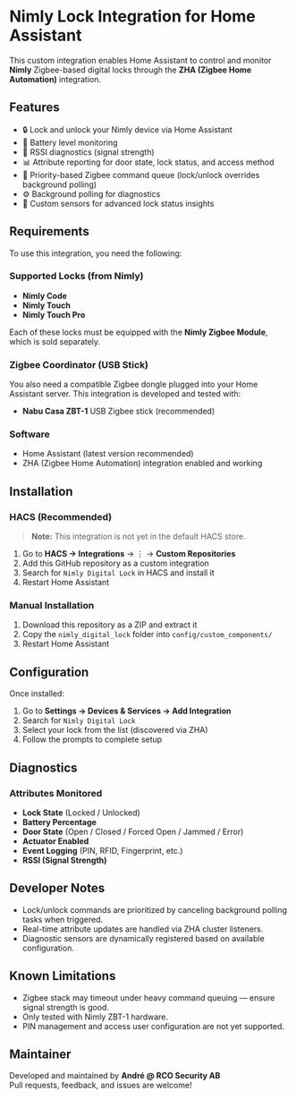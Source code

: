 # Nimly Lock Integration for Home Assistant

This custom integration enables Home Assistant to control and monitor **Nimly** Zigbee-based digital locks through the **ZHA (Zigbee Home Automation)** integration.

## Features

- 🔒 Lock and unlock your Nimly device via Home Assistant  
- 🔋 Battery level monitoring  
- 📶 RSSI diagnostics (signal strength)  
- 📊 Attribute reporting for door state, lock status, and access method  
- 🧠 Priority-based Zigbee command queue (lock/unlock overrides background polling)  
- ⚙️ Background polling for diagnostics  
- 🧪 Custom sensors for advanced lock status insights  

## Requirements

To use this integration, you need the following:

### Supported Locks (from Nimly)
- **Nimly Code**
- **Nimly Touch**
- **Nimly Touch Pro**

Each of these locks must be equipped with the **Nimly Zigbee Module**, which is sold separately.

### Zigbee Coordinator (USB Stick)
You also need a compatible Zigbee dongle plugged into your Home Assistant server. This integration is developed and tested with:

- **Nabu Casa ZBT-1** USB Zigbee stick (recommended)

### Software
- Home Assistant (latest version recommended)
- ZHA (Zigbee Home Automation) integration enabled and working

## Installation

### HACS (Recommended)

> **Note:** This integration is not yet in the default HACS store.

1. Go to **HACS → Integrations** → ⋮ → **Custom Repositories**
2. Add this GitHub repository as a custom integration
3. Search for `Nimly Digital Lock` in HACS and install it
4. Restart Home Assistant

### Manual Installation

1. Download this repository as a ZIP and extract it
2. Copy the `nimly_digital_lock` folder into `config/custom_components/`
3. Restart Home Assistant

## Configuration

Once installed:

1. Go to **Settings → Devices & Services → Add Integration**
2. Search for `Nimly Digital Lock`
3. Select your lock from the list (discovered via ZHA)
4. Follow the prompts to complete setup

## Diagnostics

### Attributes Monitored

- **Lock State** (Locked / Unlocked)  
- **Battery Percentage**  
- **Door State** (Open / Closed / Forced Open / Jammed / Error)  
- **Actuator Enabled**  
- **Event Logging** (PIN, RFID, Fingerprint, etc.)  
- **RSSI (Signal Strength)**  

## Developer Notes

- Lock/unlock commands are prioritized by canceling background polling tasks when triggered.
- Real-time attribute updates are handled via ZHA cluster listeners.
- Diagnostic sensors are dynamically registered based on available configuration.

## Known Limitations

- Zigbee stack may timeout under heavy command queuing — ensure signal strength is good.
- Only tested with Nimly ZBT-1 hardware.
- PIN management and access user configuration are not yet supported.

## Maintainer

Developed and maintained by **André @ RCO Security AB**  
Pull requests, feedback, and issues are welcome!
